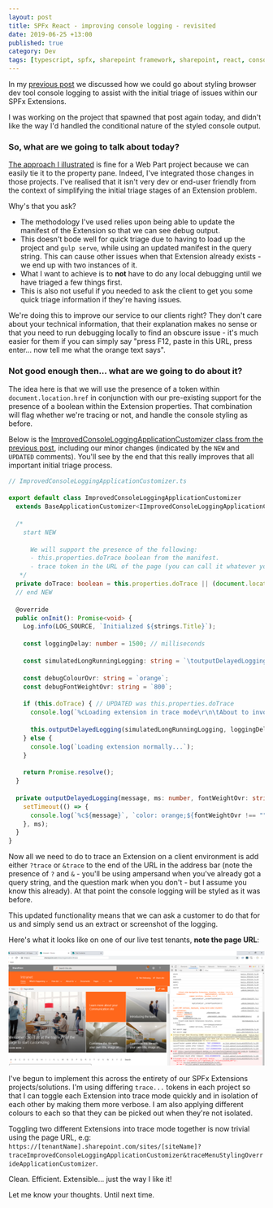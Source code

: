 ```yaml
---
layout: post
title: SPFx React - improving console logging - revisited
date: 2019-06-25 +13:00
published: true
category: Dev
tags: [typescript, spfx, sharepoint framework, sharepoint, react, console logging]
---
```


In my [previous post](https://dreamsof.dev/2019-06-10-improving-console-logging-spfx/) we discussed how we could go about styling browser dev tool console logging to assist with the initial triage of issues within our SPFx Extensions.

I was working on the project that spawned that post again today, and didn't like the way I'd handled the conditional nature of the styled console output.


### So, what are we going to talk about today?

[The approach I illustrated](https://dreamsof.dev/2019-06-10-improving-console-logging-spfx/) is fine for a Web Part project because we can easily tie it to the property pane. Indeed, I've integrated those changes in those projects. I've realised that it isn't very dev or end-user friendly from the context of simplifying the initial triage stages of an Extension problem.

Why's that you ask?
- The methodology I've used relies upon being able to update the manifest of the Extension so that we can see debug output.
- This doesn't bode well for quick triage due to having to load up the project and `gulp serve`, while using an updated manifest in the query string. This can cause other issues when that Extension already exists - we end up with two instances of it.
- What I want to achieve is to **not** have to do any local debugging until we have triaged a few things first.
- This is also not useful if you needed to ask the client to get you some quick triage information if they're having issues.

We're doing this to improve our service to our clients right? They don't care about your technical information, that their explanation makes no sense or that you need to run debugging locally to find an obscure issue - it's much easier for them if you can simply say "press F12, paste in this URL, press enter... now tell me what the orange text says".


### Not good enough then... what are we going to do about it?

The idea here is that we will use the presence of a token within `document.location.href` in conjunction with our pre-existing support for the presence of a boolean within the Extension properties. That combination will flag whether we're tracing or not, and handle the console styling as before.

Below is the [ImprovedConsoleLoggingApplicationCustomizer class from the previous post](https://dreamsof.dev/2019-06-10-improving-console-logging-spfx/), including our minor changes (indicated by the `NEW` and `UPDATED` comments). You'll see by the end that this really improves that all important initial triage process.

~~~ts
// ImprovedConsoleLoggingApplicationCustomizer.ts

export default class ImprovedConsoleLoggingApplicationCustomizer
  extends BaseApplicationCustomizer<IImprovedConsoleLoggingApplicationCustomizerProperties> {

  /* 
    start NEW
    
      We will support the presence of the following:
      - this.properties.doTrace boolean from the manifest.
      - trace token in the URL of the page (you can call it whatever you want).
   */   
  private doTrace: boolean = this.properties.doTrace || (document.location.href.indexOf(`?trace`) > -1 || document.location.href.indexOf(`&trace`) > -1);  
  // end NEW

  @override
  public onInit(): Promise<void> {
    Log.info(LOG_SOURCE, `Initialized ${strings.Title}`);

    const loggingDelay: number = 1500; // milliseconds

    const simulatedLongRunningLogging: string = `\toutputDelayedLogging invoked after ${loggingDelay} ms\r\n\tdebug X: longRunningResult1\r\n\tdebug Y: longRunningResult2\r\n\tdebugZ: longRunningResult3`;

    const debugColourOvr: string = `orange`;
    const debugFontWeightOvr: string = `800`;

    if (this.doTrace) { // UPDATED was this.properties.doTrace
      console.log(`%cLoading extension in trace mode\r\n\tAbout to invoke outputDelayedLogging`, `color: ${debugColourOvr};`);

      this.outputDelayedLogging(simulatedLongRunningLogging, loggingDelay, debugFontWeightOvr);
    } else {
      console.log(`Loading extension normally...`);
    }

    return Promise.resolve();
  }

  private outputDelayedLogging(message, ms: number, fontWeightOvr: string = ""): void {
    setTimeout(() => {
      console.log(`%c${message}`, `color: orange;${fontWeightOvr !== "" ? `font-weight: ${fontWeightOvr}` : ""}`);
    }, ms);
  }
}
~~~

Now all we need to do to trace an Extension on a client environment is add either `?trace` or `&trace` to the end of the URL in the address bar (note the presence of `?` and `&` - you'll be using ampersand when you've already got a query string, and the question mark when you don't - but I assume you know this already). At that point the console logging will be styled as it was before.

This updated functionality means that we can ask a customer to do that for us and simply send us an extract or screenshot of the logging.

Here's what it looks like on one of our live test tenants, **note the page URL**:

![Styling Console Logging extension - styled logging simplified](/img/StylingConsoleLogging10.png)

I've begun to implement this across the entirety of our SPFx Extensions projects/solutions. I'm using differing `trace...` tokens in each project so that I can toggle each Extension into trace mode quickly and in isolation of each other by making them more verbose. I am also applying different colours to each so that they can be picked out when they're not isolated.

Toggling two different Extensions into trace mode together is now trivial using the page URL, e.g: `https://[tenantName].sharepoint.com/sites/[siteName]?traceImprovedConsoleLoggingApplicationCustomizer&traceMenuStylingOverrideApplicationCustomizer`.

Clean. Efficient. Extensible... just the way I like it!

Let me know your thoughts. Until next time.
